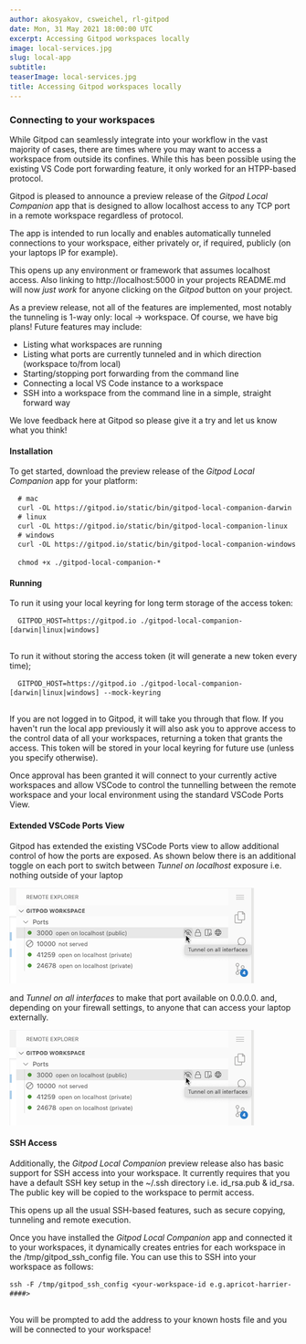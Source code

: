 ```yaml
---
author: akosyakov, csweichel, rl-gitpod
date: Mon, 31 May 2021 18:00:00 UTC
excerpt: Accessing Gitpod workspaces locally
image: local-services.jpg
slug: local-app
subtitle:
teaserImage: local-services.jpg
title: Accessing Gitpod workspaces locally
---
```


<script context="module">
  export const prerender = true;
</script>

### Connecting to your workspaces

While Gitpod can seamlessly integrate into your workflow in the vast majority of cases, there are times where you may want to access a workspace from outside its confines. While this has been possible using the existing VS Code port forwarding feature, it only worked for an HTPP-based protocol.

Gitpod is pleased to announce a preview release of the _Gitpod Local Companion_ app that is designed to allow localhost access to any TCP port in a remote workspace regardless of protocol.

The app is intended to run locally and enables automatically tunneled connections to your workspace, either privately or, if required, publicly (on your laptops IP for example).

This opens up any environment or framework that assumes localhost access. Also linking to http://localhost:5000 in your projects README.md will now _just work_ for anyone clicking on the _Gitpod_ button on your project.

As a preview release, not all of the features are implemented, most notably the tunneling is 1-way only: local -> workspace.
Of course, we have big plans! Future features may include:

- Listing what workspaces are running
- Listing what ports are currently tunneled and in which direction (workspace to/from local)
- Starting/stopping port forwarding from the command line
- Connecting a local VS Code instance to a workspace
- SSH into a workspace from the command line in a simple, straight forward way

We love feedback here at Gitpod so please give it a try and let us know what you think!

#### Installation

To get started, download the preview release of the _Gitpod Local Companion_ app for your platform:

```
  # mac
  curl -OL https://gitpod.io/static/bin/gitpod-local-companion-darwin
  # linux
  curl -OL https://gitpod.io/static/bin/gitpod-local-companion-linux
  # windows
  curl -OL https://gitpod.io/static/bin/gitpod-local-companion-windows

  chmod +x ./gitpod-local-companion-*
```

#### Running

To run it using your local keyring for long term storage of the access token:

```
  GITPOD_HOST=https://gitpod.io ./gitpod-local-companion-[darwin|linux|windows]


```

To run it without storing the access token (it will generate a new token every time);

```
  GITPOD_HOST=https://gitpod.io ./gitpod-local-companion-[darwin|linux|windows] --mock-keyring


```

If you are not logged in to Gitpod, it will take you through that flow. If you haven't run the local app previously it will also ask you to approve access to the control data of all your workspaces, returning a token that grants the access. This token will be stored in your local keyring for future use (unless you specify otherwise).

Once approval has been granted it will connect to your currently active workspaces and allow VSCode to control the tunnelling between the remote workspace and your local environment using the standard VSCode Ports View.

#### Extended VSCode Ports View

Gitpod has extended the existing VSCode Ports view to allow additional control of how the ports are exposed. As shown below there is an additional toggle on each port to switch between _Tunnel on localhost_ exposure i.e. nothing outside of your laptop

![tunnel on localhost](../../../static/images/blog/local-app/tunnel-on-all.png)

and _Tunnel on all interfaces_ to make that port available on 0.0.0.0. and, depending on your firewall settings, to anyone that can access your laptop externally.

![tunnel on all](../../../static/images/blog/local-app/tunnel-on-all.png)

#### SSH Access

Additionally, the _Gitpod Local Companion_ preview release also has basic support for SSH access into your workspace. It currently requires that you have a default SSH key setup in the ~/.ssh directory i.e. id_rsa.pub & id_rsa. The public key will be copied to the workspace to permit access.

This opens up all the usual SSH-based features, such as secure copying, tunneling and remote execution.

Once you have installed the _Gitpod Local Companion_ app and connected it to your workspaces, it dynamically creates entries for each workspace in the /tmp/gitpod_ssh_config file. You can use this to SSH into your workspace as follows:

```
ssh -F /tmp/gitpod_ssh_config <your-workspace-id e.g.apricot-harrier-####>


```

You will be prompted to add the address to your known hosts file and you will be connected to your workspace!
